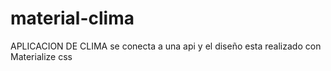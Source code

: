 # material-clima

APLICACION DE CLIMA
se conecta a una api y el diseño esta realizado con Materialize css
